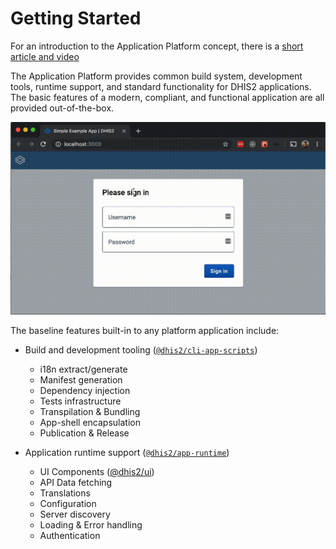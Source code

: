 # Getting Started

For an introduction to the Application Platform concept, there is a [short article and video](/blog/2019/07/what-is-this-app-platform)

The Application Platform provides common build system, development tools, runtime support, and standard functionality for DHIS2 applications. The basic features of a modern, compliant, and functional application are all provided out-of-the-box.

![Empty application shell](./images/empty-shell.gif)

The baseline features built-in to any platform application include:

-   Build and development tooling ([`@dhis2/cli-app-scripts`](scripts))

    -   i18n extract/generate
    -   Manifest generation
    -   Dependency injection
    -   Tests infrastructure
    -   Transpilation & Bundling
    -   App-shell encapsulation
    -   Publication & Release

-   Application runtime support ([`@dhis2/app-runtime`](https://runtime.dhis2.nu))
    -   UI Components ([@dhis2/ui](https://ui.dhis2.nu))
    -   API Data fetching
    -   Translations
    -   Configuration
    -   Server discovery
    -   Loading & Error handling
    -   Authentication

